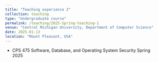 ```yaml
---
title: "Teaching experience 2"
collection: teaching
type: "Undergraduate course"
permalink: /teaching/2025-Spring-teaching-1
venue: "Central Michigan University, Department of Computer Science"
date: 2025-01-13
location: "Mount Pleasant, USA"
---
```

* CPS 475  Software, Database, and Operating System Security Spring 2025



